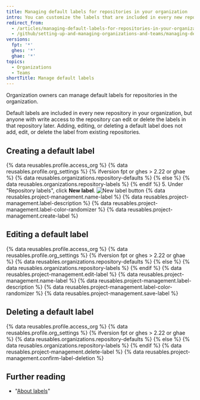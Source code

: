 ```yaml
---
title: Managing default labels for repositories in your organization
intro: You can customize the labels that are included in every new repository in your organization.
redirect_from:
  - /articles/managing-default-labels-for-repositories-in-your-organization
  - /github/setting-up-and-managing-organizations-and-teams/managing-default-labels-for-repositories-in-your-organization
versions:
  fpt: '*'
  ghes: '*'
  ghae: '*'
topics:
  - Organizations
  - Teams
shortTitle: Manage default labels
---
```


Organization owners can manage default labels for repositories in the organization.

Default labels are included in every new repository in your organization, but anyone with write access to the repository can edit or delete the labels in that repository later. Adding, editing, or deleting a default label does not add, edit, or delete the label from existing repositories.

## Creating a default label

{% data reusables.profile.access_org %}
{% data reusables.profile.org_settings %}
{% ifversion fpt or ghes > 2.22 or ghae %}
{% data reusables.organizations.repository-defaults %}
{% else %}
{% data reusables.organizations.repository-labels %}
{% endif %}
5. Under "Repository labels", click **New label**.
  ![New label button](/assets/images/help/organizations/new-label-button.png)
{% data reusables.project-management.name-label %}
{% data reusables.project-management.label-description %}
{% data reusables.project-management.label-color-randomizer %}
{% data reusables.project-management.create-label %}

## Editing a default label

{% data reusables.profile.access_org %}
{% data reusables.profile.org_settings %}
{% ifversion fpt or ghes > 2.22 or ghae %}
{% data reusables.organizations.repository-defaults %}
{% else %}
{% data reusables.organizations.repository-labels %}
{% endif %}
{% data reusables.project-management.edit-label %}
{% data reusables.project-management.name-label %}
{% data reusables.project-management.label-description %}
{% data reusables.project-management.label-color-randomizer %}
{% data reusables.project-management.save-label %}

## Deleting a default label

{% data reusables.profile.access_org %}
{% data reusables.profile.org_settings %}
{% ifversion fpt or ghes > 2.22 or ghae %}
{% data reusables.organizations.repository-defaults %}
{% else %}
{% data reusables.organizations.repository-labels %}
{% endif %}
{% data reusables.project-management.delete-label %}
{% data reusables.project-management.confirm-label-deletion %}

## Further reading

- "[About labels](/articles/about-labels)"
